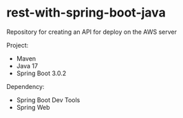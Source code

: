 # rest-with-spring-boot-java
Repository for creating an API for deploy on the AWS server

Project:
- Maven
- Java 17
- Spring Boot 3.0.2

Dependency:
- Spring Boot Dev Tools
- Spring Web
